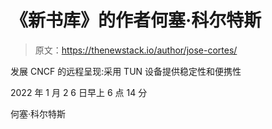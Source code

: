 # 《新书库》的作者何塞·科尔特斯

> 原文：<https://thenewstack.io/author/jose-cortes/>

发展 CNCF 的远程呈现:采用 TUN 设备提供稳定性和便携性

2022 年 1 月 2 6 日早上 6 点 14 分

何塞·科尔特斯